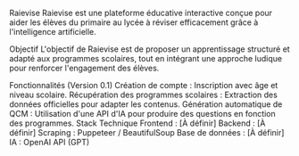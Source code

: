 Raievise
Raievise est une plateforme éducative interactive conçue pour aider les élèves du primaire au lycée à réviser efficacement grâce à l'intelligence artificielle.

Objectif
L'objectif de Raievise est de proposer un apprentissage structuré et adapté aux programmes scolaires, tout en intégrant une approche ludique pour renforcer l'engagement des élèves.

Fonctionnalités (Version 0.1)
Création de compte : Inscription avec âge et niveau scolaire.
Récupération des programmes scolaires : Extraction des données officielles pour adapter les contenus.
Génération automatique de QCM : Utilisation d'une API d'IA pour produire des questions en fonction des programmes.
Stack Technique
Frontend : [À définir]
Backend : [À définir]
Scraping : Puppeteer / BeautifulSoup
Base de données : [À définir]
IA : OpenAI API (GPT)
